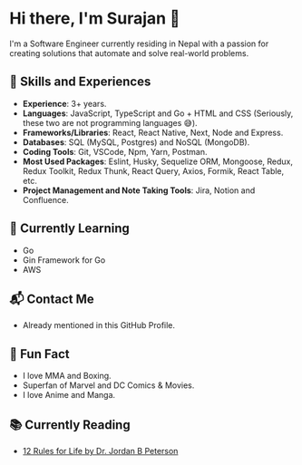 # Hi there, I'm Surajan 👋
I'm a Software Engineer currently residing in Nepal with a passion for creating solutions that automate and solve real-world problems.

## 🏁 Skills and Experiences
- **Experience**: 3+ years.
- **Languages**: JavaScript, TypeScript and Go + HTML and CSS (Seriously, these two are not programming languages 😅).
- **Frameworks/Libraries**: React, React Native, Next, Node and Express.
- **Databases**: SQL (MySQL, Postgres) and NoSQL (MongoDB).
- **Coding Tools**: Git, VSCode, Npm, Yarn, Postman.
- **Most Used Packages**: Eslint, Husky, Sequelize ORM, Mongoose, Redux, Redux Toolkit, Redux Thunk, React Query, Axios, Formik, React Table, etc.
- **Project Management and Note Taking Tools**: Jira, Notion and Confluence.

## 🧠 Currently Learning
- Go
- Gin Framework for Go
- AWS

## 📬 Contact Me
- Already mentioned in this GitHub Profile.

## 🎉 Fun Fact
- I love MMA and Boxing.
- Superfan of Marvel and DC Comics & Movies.
- I love Anime and Manga.

## 📚 Currently Reading
- [12 Rules for Life by Dr. Jordan B Peterson](https://en.wikipedia.org/wiki/12_Rules_for_Life)

<!--
**SurajanShrestha/SurajanShrestha** is a ✨ _special_ ✨ repository because its `README.md` (this file) appears on your GitHub profile.

Here are some ideas to get you started:

- 🔭 I’m currently working on ...
- 🌱 I’m currently learning ...
- 👯 I’m looking to collaborate on ...
- 🤔 I’m looking for help with ...
- 💬 Ask me about ...
- 📫 How to reach me: ...
- 😄 Pronouns: ...
- ⚡ Fun fact: ...
-->
